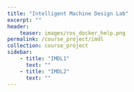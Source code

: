 ```yaml
---
title: "Intelligent Machine Design Lab"
excerpt: ""
header:
    teaser: images/ros_docker_help.png
permalink: /course_project/imdl
collection: course_project
sidebar:
    - title: "IMDL1"
      text: ""
    - title: "IMDL2"
      text: ""
---
```


